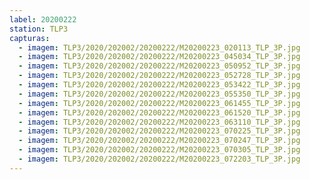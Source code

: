 ```yaml
---
label: 20200222
station: TLP3
capturas:
  - imagem: TLP3/2020/202002/20200222/M20200223_020113_TLP_3P.jpg
  - imagem: TLP3/2020/202002/20200222/M20200223_045034_TLP_3P.jpg
  - imagem: TLP3/2020/202002/20200222/M20200223_050952_TLP_3P.jpg
  - imagem: TLP3/2020/202002/20200222/M20200223_052728_TLP_3P.jpg
  - imagem: TLP3/2020/202002/20200222/M20200223_053422_TLP_3P.jpg
  - imagem: TLP3/2020/202002/20200222/M20200223_055350_TLP_3P.jpg
  - imagem: TLP3/2020/202002/20200222/M20200223_061455_TLP_3P.jpg
  - imagem: TLP3/2020/202002/20200222/M20200223_061520_TLP_3P.jpg
  - imagem: TLP3/2020/202002/20200222/M20200223_063110_TLP_3P.jpg
  - imagem: TLP3/2020/202002/20200222/M20200223_070225_TLP_3P.jpg
  - imagem: TLP3/2020/202002/20200222/M20200223_070247_TLP_3P.jpg
  - imagem: TLP3/2020/202002/20200222/M20200223_070305_TLP_3P.jpg
  - imagem: TLP3/2020/202002/20200222/M20200223_072203_TLP_3P.jpg
---
```

